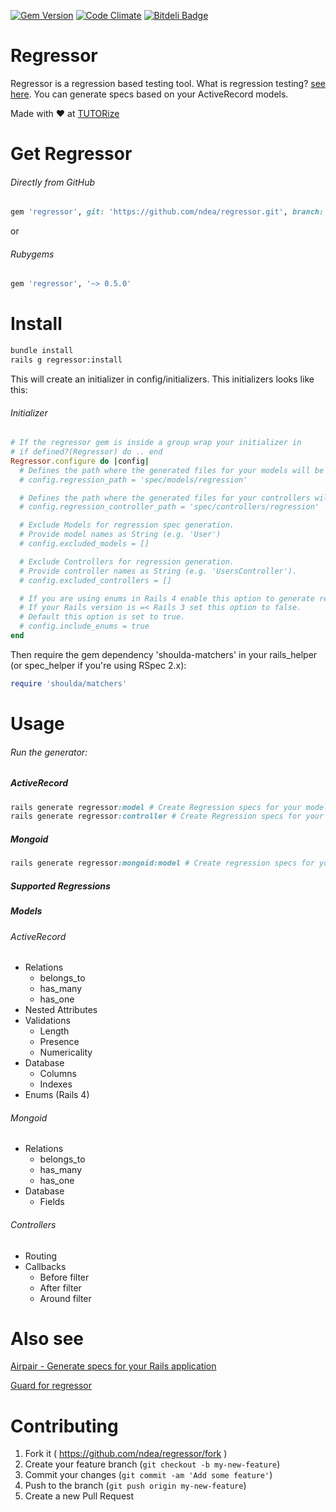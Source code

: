 
[![Gem Version](https://badge.fury.io/rb/regressor.svg)](http://badge.fury.io/rb/regressor)
[![Code Climate](https://codeclimate.com/repos/5506977e6956803f8f003bea/badges/946b605251d8ad324625/gpa.svg)](https://codeclimate.com/repos/5506977e6956803f8f003bea/feed)
[![Bitdeli Badge](https://d2weczhvl823v0.cloudfront.net/ndea/regressor/trend.png)](https://bitdeli.com/free "Bitdeli Badge")

# Regressor
Regressor is a regression based testing tool.
What is regression testing? [see here](http://en.wikipedia.org/wiki/Regression_testing).
You can generate specs based on your ActiveRecord models.

Made with ♥ at [TUTORize](http://tutorize.info)

# Get Regressor
###### Directly from GitHub
```ruby
gem 'regressor', git: 'https://github.com/ndea/regressor.git', branch: 'master'
```
or 
###### Rubygems
```ruby
gem 'regressor', '~> 0.5.0'
```

# Install
```bash
bundle install
rails g regressor:install
```
This will create an initializer in config/initializers. This initializers looks like this:
###### Initializer
```ruby
# If the regressor gem is inside a group wrap your initializer in
# if defined?(Regressor) do .. end
Regressor.configure do |config|
  # Defines the path where the generated files for your models will be placed
  # config.regression_path = 'spec/models/regression'

  # Defines the path where the generated files for your controllers will be placed
  # config.regression_controller_path = 'spec/controllers/regression'

  # Exclude Models for regression spec generation.
  # Provide model names as String (e.g. 'User')
  # config.excluded_models = []

  # Exclude Controllers for regression generation.
  # Provide controller names as String (e.g. 'UsersController').
  # config.excluded_controllers = []

  # If you are using enums in Rails 4 enable this option to generate regression specs for enums.
  # If your Rails version is =< Rails 3 set this option to false.
  # Default this option is set to true.
  # config.include_enums = true
end
```

Then require the gem dependency 'shoulda-matchers' in your rails_helper (or spec_helper if you're using RSpec 2.x):
```ruby
require 'shoulda/matchers'
```
# Usage
###### Run the generator:
##### ActiveRecord 
```ruby
rails generate regressor:model # Create Regression specs for your models
rails generate regressor:controller # Create Regression specs for your controllers
```
##### Mongoid
```ruby
rails generate regressor:mongoid:model # Create regression specs for your mongoid models
```

##### Supported Regressions
##### Models

###### ActiveRecord
 - Relations
   - belongs_to
   - has_many
   - has_one
 - Nested Attributes
 - Validations
   - Length
   - Presence
   - Numericality
 - Database
   - Columns
   - Indexes
 - Enums (Rails 4)
 
###### Mongoid
 - Relations
   - belongs_to
   - has_many
   - has_one
 - Database
   - Fields

###### Controllers
 - Routing
 - Callbacks
   - Before filter
   - After filter
   - Around filter

# Also see
[Airpair - Generate specs for your Rails application](https://www.airpair.com/rspec/posts/gert) 

[Guard for regressor](https://github.com/patrick-nits/guard-regressor)

# Contributing

1. Fork it ( https://github.com/ndea/regressor/fork )
2. Create your feature branch (`git checkout -b my-new-feature`)
3. Commit your changes (`git commit -am 'Add some feature'`)
4. Push to the branch (`git push origin my-new-feature`)
5. Create a new Pull Request





